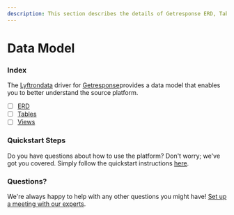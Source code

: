 ```yaml
---
description: This section describes the details of Getresponse ERD, Tables, and Views.
---
```


# Data Model

### Index

The  [Lyftrondata](https://www.lyftrondata.com/) driver for [Getresponse](https://www.lyftrondata.com/integration/marketing-analytics/getresponse/)provides a data model that enables you to better understand the source platform.

* [ ] [ERD](../../../marketing-analytics/getresponse/data-model/erd.md)
* [ ] [Tables](../../../marketing-analytics/getresponse/data-model/tables.md)
* [ ] [Views](../../../marketing-analytics/getresponse/data-model/views.md)

### Quickstart Steps

Do you have questions about how to use the platform? Don't worry; we've got you covered. Simply follow the quickstart instructions [here](../../../marketing-analytics/getresponse/quickstart-steps.md).

### Questions? <a href="#questions" id="questions"></a>

We're always happy to help with any other questions you might have! [Set up a meeting with our experts](https://www.lyftrondata.com/book-a-meeting/).

